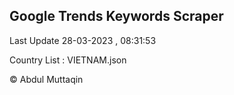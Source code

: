 

## Google Trends Keywords Scraper 
 
Last Update 28-03-2023 , 08:31:53

Country List :
VIETNAM.json



© Abdul Muttaqin 
